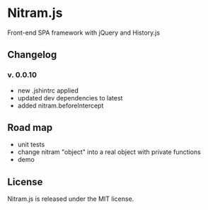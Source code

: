 # Nitram.js

Front-end SPA framework with jQuery and History.js

## Changelog
### v. 0.0.10
- new .jshintrc applied
- updated dev dependencies to latest
- added nitram.beforeIntercept

## Road map
- unit tests
- change nitram "object" into a real object with private functions
- demo

## License
Nitram.js is released under the MIT license.